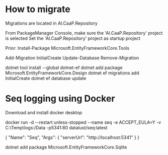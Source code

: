 # How to migrate


Migrations are located in AI.CaaP.Repository

From PackageManager Console, make sure the 'AI.CaaP.Repository' project is selected
Set the 'AI.CaaP.Repository' project as startup project


Prior: 
Install-Package Microsoft.EntityFrameworkCore.Tools

Add-Migration InitialCreate
Update-Database
Remove-Migration


dotnet tool install --global dotnet-ef
dotnet add package Microsoft.EntityFrameworkCore.Design
dotnet ef migrations add InitialCreate
dotnet ef database update


# Seq logging using Docker

Download and install docker desktop

docker run -d --restart unless-stopped --name seq -e ACCEPT_EULA=Y -v C:\Temp\logs:/Data -p5341:80 datalust/seq:latest
 
{ "Name": "Seq", "Args": { "serverUrl": "http://localhost:5341" } }

dotnet add package Microsoft.EntityFrameworkCore.Sqlite



